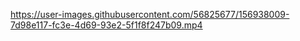 

https://user-images.githubusercontent.com/56825677/156938009-7d98e117-fc3e-4d69-93e2-5f1f8f247b09.mp4

